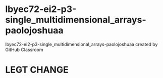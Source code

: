 # lbyec72-ei2-p3-single_multidimensional_arrays-paolojoshuaa
lbyec72-ei2-p3-single_multidimensional_arrays-paolojoshuaa created by GitHub Classroom

# LEGT CHANGE
